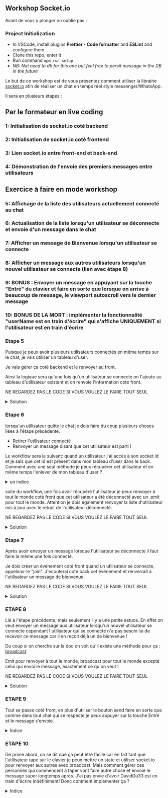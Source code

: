## Workshop Socket.io

Avant de vous y plonger on oublie pas :

### Project Initialization

- In VSCode, install plugins **Prettier - Code formatter** and **ESLint** and configure them
- Clone this repo, enter it
- Run command `npm run setup`
- _NB: Not need to db for this one but feel free to persit message in the DB in the future`_

Le but de ce workshop est de vous présentez comment utiliser la librairie [socket.io](https://socket.io/) afin de réaliser un chat en temps réel style messenger/WhatsApp.

Il sera en plusieurs étapes :

## Par le formateur en live coding

### 1: Initialisation de socket.io coté backend

### 2: Initialisation de socket.io coté frontend

### 3: Lien socket.io entre front-end et back-end

### 4: Démonstration de l'envoie des premiers messages entre utilisateurs

## Exercice à faire en mode workshop

### 5: Affichage de la liste des utilisateurs actuellement connecté au chat

### 6: Actualisation de la liste lorsqu'un utilisateur se déconnecte et envoie d'un message dans le chat

### 7: Afficher un message de Bienvenue lorsqu'un utilisateur se connecte

### 8: Afficher un message aux autres utilisateurs lorsqu'un nouvel utilisateur se connecte (lien avec étape 8)

### 9: BONUS : Envoyer un message en appuyant sur la touche "Entré" du clavier et faire en sorte que lorsque on arrive à beaucoup de message, le viewport autoscroll vers le dernier message

### 10: BONUS DE LA MORT : implémenter la fonctionnalité "userName est en train d'écrire" qui s'affiche UNIQUEMENT si l'utilisateur est en train d'écrire

### Etape 5

Puisque je peux avoir plusieurs utilisateurs connectés en même temps sur le chat, je vais utiliser
un tableau d'user.

Je vais gérer ça coté backend et le renvoyer au front.

Ainsi la logique sera qu'une fois qu'un utilisateur se connecte on l'ajoute au tableau d'utilisateur
existant et on renvoie l'information coté front.

NE REGARDEZ PAS LE CODE SI VOUS VOULEZ LE FAIRE TOUT SEUL

<details>
<summary> Solution </summary>
<br>

```js
// je stock mes users dans un tableau
let users = [];

// pour avoir la liste des utilisateurs connectés

socket.on("newUser", (data) => {
  users.push(data); // j'ajoute l'utilisateur à mon tableau avec les data reçues du front
  io.emit("newUserResponse", users);
});
```

</details>

### Etape 6

lorsqu'un utilisateur quitte le chat je dois faire du coup plusieurs choses liées à l'étape précédente.

- Retirer l'utilisateur connecté
- Renvoyer un message disant que cet utilisateur est parti !

Le workflow sera le suivant: quand un utilisateur j'ai accès à son socket.id et je sais que cet id est présent dans mon tableau d'user dans le back. Comment avec une seul méthode je peux récupérer cet utilisateur et en même temps l'enlever de mon tableau d'user ?

<details>
<summary> un indice </summary>
<br>

.filter bien sur !

</details>

suite du workflow, une fois avoir récupéré l'utilisateur je peux renvoyer à tout le monde coté front que cet utilisateur a été déconnecté avec un .emit pour tout le monde.
Attention je dois également renvoyer la liste d'utilisateur mis à jour avec le retrait de l'utilisateur déconnecté.

NE REGARDEZ PAS LE CODE SI VOUS VOULEZ LE FAIRE TOUT SEUL

<details>
<summary> Solution </summary>
<br>

BACKEND :

```js
socket.on("disconnect", () => {
  // je récupère les infos de l'utilisateur déconnecté avec .filter;
  const actualUser = users.filter((user) => user.socketID === socket.id);
  const userToBeDisconnected = actualUser[0];

  // j'update mon tableau d'utilisateur en enlevant mon utilisateur avec filter encore une fois.
  users = users.filter((user) => user.socketID !== socket.id);

  // je renvoi ma liste mis à jour d'utilisateur coté front
  io.emit("newUserResponse", users);

  // je renvoie coté front l'info comme quoi l'utilisateur a quitté le chat.
  // on note que je dis que l'utilisateur qui renvoie se message et le chat bot mais c'est
  // comme vous voulez
  if (userToBeDisconnected) {
    io.emit("messageResponse", {
      text: `${userToBeDisconnected.userName} a quitté le chat`,
      name: "Chat Robot",
    });
  }
});
```

FRONTEND : ChatPage.jsx

```js
const [messages, setMessages] = useState([]);

useEffect(() => {
  socket.on("messageResponse", (message) => {
    setMessages([...messages, message]);
  });
}, [socket, messages]); // réagit lorsque un user est connecté avec socket
// et lorsque message change pour que mon tableau de message dans mon state s'update.
```

FRONT-END : ChatBar.jsx

```js
const [users, setUsers] = useState([]);

useEffect(() => {
  socket.on("newUserResponse", (user) => setUsers(user));
}, [socket, users]); // réagit lorsque un user est connecté avec socket
// et lorsque user change pour que mon tableau d'user dans mon state s'update.
```

</details>

### Etape 7

Après avoir envoyer un message lorsque l'utilisateur se déconnecte il faut faire la même une fois connecté.

Je dois créer un événement coté front quand un utilisateur se connecte, appelons-le "join".
J'écouterai coté back cet événement et renverrait à l'utilisateur un message de bienvenue.

NE REGARDEZ PAS LE CODE SI VOUS VOULEZ LE FAIRE TOUT SEUL

<details>
<summary> Solution </summary>
<br>

BACKEND :

```js
// welcome message quand un utilisateur arrive
socket.on("join", (data) => {
  // renvoie un message à la personne qui vient de se connecter
  // je renvoie un message avec un text, un name, un id, le socketID de la personne et un boolean
  // ce boolean me servira coté front à différencier les messages auto de bienvenue ou autre
  // contrairement aux messages envoyés par un utilisateur en particulier.
  socket.emit("welcome", {
    text: `Bienvenue ${data.userName}`,
    name: "Chat Robot",
    id: `${socket.id}${Math.random()}`,
    socketID: socket.id,
    welcome: true,
  });
});
```

FRONT : ChatPage.jsx

```js
const [messages, setMessages] = useState([]);

useEffect(() => {
  socket.on("welcome", (message) => {
    setMessages([...messages, message]);
  });
}, [socket, messages]); // réagit lorsque un user est connecté avec socket
// et lorsque message change pour que mon tableau de message dans mon state s'update.
```

</details>

### ETAPE 8

Lié à l'étape précédente, mais seulement il y a une petite astuce. En effet on veut envoyer un message aux utilisateur lorsqu'un nouvel utilisateur se connecte cependant l'utilisateur qui se connecte n'a pas besoin lui de recevoir ce message car il en reçoit déjà un de bienvenue !

Du coup si on cherche sur la doc on voit qu'il existe une méthode pour ça : [broadcast](https://socket.io/get-started/chat#broadcasting).

Emit pour renvoyer à tout le monde, broadcast pour tout le monde excepté celui qui envoi le message, exactement ce qu'on veut !

NE REGARDEZ PAS LE CODE SI VOUS VOULEZ LE FAIRE TOUT SEUL

<details>
<summary> Solution </summary>
<br>

BACKEND :

```js
// welcome message quand un utilisateur arrive
// welcome message quand un utilisateur arrive
socket.on("join", (data) => {
  // CODE DE L'ETAPE PRECENDANTE

  // renvoie un message aux autres utilisateurs comme quoi un nouvel utilisateur a rejoint le chat
  // avec broadcast on note qu'on utilise quand meme emit mais avant on dit bien qu'on envoie pas à
  // l'utilisateur qui envoie le message mais seulement aux autres.
  // io.emit = TOUT LE MONDE
  // socker.broadcast.emit = TOUT LE MONDE SAUF LA PERSONNE QUI EMET LE MESSAGE
  socket.broadcast.emit("welcome", {
    text: `${data.userName} a rejoint le chat`,
    name: "Chat Robot",
    id: `${socket.id}${Math.random()}`,
    socketID: socket.id,
    welcome: true,
  });
});
```

</details>

### ETAPE 9

Tout se passe coté front, en plus d'utiliser le bouton send faire en sorte que comme dans tout chat qui se respecte je peux appuyer sur la touche Entré et le message s'envoie.

<details>
<summary> Indice </summary>
<br>

lorsque'un utilisateur intéragit avec un input on obtient un événement qu'on récupère généralement dans
un const onChange = (event) => {};

Et bien je vous propose d'aller chercher du coté de event.key, soit en faisant du console.log soit en allant sur la doc : [event key](https://developer.mozilla.org/en-US/docs/Web/API/KeyboardEvent/key).

Pour ce qui est de l'autoScroll lorsqu'on a beaucoup de message regardez par [ici](https://developer.mozilla.org/en-US/docs/Web/API/Element/scrollIntoView) avec un certain [useRef](https://beta.reactjs.org/reference/react/useRef)

Pour le reste c'est un BONUS, BON CHANCE.

</details>

### ETAPE 10

De prime abord, on se dit que ça peut être facile car en fait tant que l'utilisateur tape sur le clavier
je peux mettre un state et utiliser socket.io pour renvoyer aux autres avec broadcast. Mais comment gérer
ces personnes qui commencent à taper vont faire autre chose et envoie le message super longtemps après.
J'ai pas envie d'avoir DavidDu33 est en train d'écrire indéfiniment! Donc comment implémenter ça ?

<details>
<summary> Indice </summary>
<br>

BONUS DE LA MORT, donc c'est mort pas d'indice. SORRY BRO.

</details>
